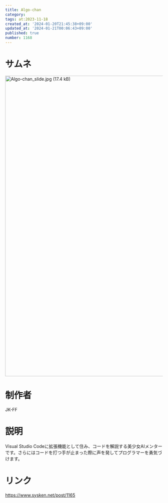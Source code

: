 ```yaml
---
title: Algo-chan
category:
tags: at:2023-11-18
created_at: '2024-01-20T21:45:38+09:00'
updated_at: '2024-01-21T00:06:43+09:00'
published: true
number: 1168
---
```


# サムネ
<img width="960" alt="Algo-chan_slide.jpg (17.4 kB)" src="/img/markdown/1168/eb6034f4-a7c8-4a4c-9f06-98303ae71dae.jpg">



# 制作者
JK-FF

# 説明
Visual Studio Codeに拡張機能として住み、コードを解説する美少女AIメンターです。さらにはコードを打つ手が止まった際に声を発してプログラマーを勇気づけます。

# リンク
https://www.sysken.net/post/1165
